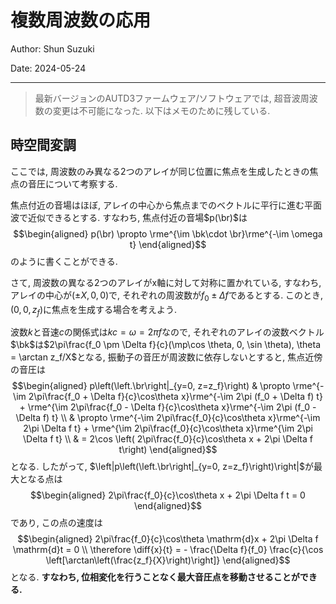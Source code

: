 # 複数周波数の応用

Author: Shun Suzuki

Date: 2024-05-24

- - -

> 最新バージョンのAUTD3ファームウェア/ソフトウェアでは, 超音波周波数の変更は不可能になった.
> 以下はメモのために残している.

## 時空間変調

ここでは, 周波数のみ異なる2つのアレイが同じ位置に焦点を生成したときの焦点の音圧について考察する.

焦点付近の音場はほぼ,
アレイの中心から焦点までのベクトルに平行に進む平面波で近似できるとする.
すなわち, 焦点付近の音場$p(\br)$は
$$\begin{aligned}
  p(\br) \propto \rme^{\im \bk\cdot \br}\rme^{-\im \omega t}
\end{aligned}$$
のように書くことができる.

さて, 周波数の異なる2つのアレイがx軸に対して対称に置かれている, すなわち, アレイの中心が$(\pm X, 0, 0)$で, それぞれの周波数が$f_0 \pm \Delta f$であるとする.
このとき, $(0, 0, z_f)$に焦点を生成する場合を考えよう.

波数$k$と音速$c$の関係式は$k c = \omega = 2\pi f$なので,
それぞれのアレイの波数ベクトル$\bk$は$2\pi\frac{f_0 \pm \Delta f}{c}(\mp\cos \theta, 0, \sin \theta), \theta = \arctan z_f/X$となる,
振動子の音圧が周波数に依存しないとすると, 焦点近傍の音圧は
$$\begin{aligned}
  p\left(\left.\br\right|_{y=0, z=z_f}\right) & \propto \rme^{-\im 2\pi\frac{f_0 + \Delta f}{c}\cos\theta x}\rme^{-\im 2\pi (f_0 + \Delta f) t} + \rme^{\im 2\pi\frac{f_0 - \Delta f}{c}\cos\theta x}\rme^{-\im 2\pi (f_0 - \Delta f) t} \\
                                              & \propto \rme^{-\im 2\pi\frac{f_0}{c}\cos\theta x}\rme^{-\im 2\pi \Delta f t} + \rme^{\im 2\pi\frac{f_0}{c}\cos\theta x}\rme^{\im 2\pi \Delta f t}                                        \\
                                              & = 2\cos \left( 2\pi\frac{f_0}{c}\cos\theta x + 2\pi \Delta f t\right)
\end{aligned}$$ となる. したがって,
$\left|p\left(\left.\br\right|_{y=0, z=z_f}\right)\right|$が最大となる点は
$$\begin{aligned}
  2\pi\frac{f_0}{c}\cos\theta x + 2\pi \Delta f t = 0
\end{aligned}$$ であり, この点の速度は
$$\begin{aligned}
  2\pi\frac{f_0}{c}\cos\theta \mathrm{d}x + 2\pi \Delta f \mathrm{d}t = 0 \\
  \therefore \diff{x}{t} = - \frac{\Delta f}{f_0} \frac{c}{\cos \left[\arctan\left(\frac{z_f}{X}\right)\right]}
\end{aligned}$$
となる.
**すなわち, 位相変化を行うことなく最大音圧点を移動させることができる.**
